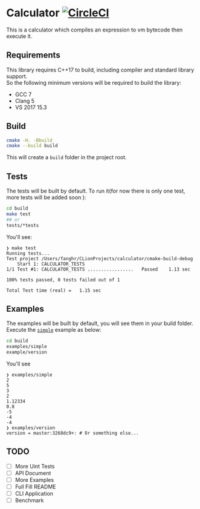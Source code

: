 # Calculator [![CircleCI](https://circleci.com/gh/chfanghr/calculator.svg?style=svg)](https://circleci.com/gh/chfanghr/calculator)
This is a calculator which compiles an expression to vm bytecode then execute it. <br>

## Requirements
This library requires C++17 to build, including compiler and standard library support. <br>
So the following minimum versions will be required to build the library:
* GCC 7
* Clang 5
* VS 2017 15.3

## Build
```bash
cmake -H. -Bbuild
cmake --build build
```
This will create a `build` folder in the project root.

## Tests
The tests will be built by default. To run it(for now there is only one test, more tests will be added soon ):
```bash
cd build
make test
## or
tests/*tests
```
You'll see:
```
❯ make test
Running tests...
Test project /Users/fanghr/CLionProjects/calculator/cmake-build-debug
    Start 1: CALCULATOR_TESTS
1/1 Test #1: CALCULATOR_TESTS .................   Passed    1.13 sec

100% tests passed, 0 tests failed out of 1

Total Test time (real) =   1.15 sec
```

## Examples
The examples will be built by default, you will see them in your build folder.<br>
Execute the [`simple`](examples/simple/simple.cc) example as below:

```bash
cd build
examples/simple
example/version
``` 
You'll see
```
❯ examples/simple
2
5
3
2
1.12334
0.8
-5
-4
-4
❯ examples/version
version = master:3268dc9+: # Or something else...
```

## TODO
- [ ] More Uint Tests
- [ ] API Document
- [ ] More Examples
- [ ] Full Fill README
- [ ] CLI Application
- [ ] Benchmark
